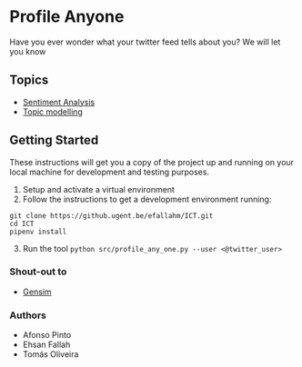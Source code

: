 # Profile Anyone
Have you ever wonder what your twitter feed tells about you? We will let you know

## Topics
- [Sentiment Analysis](https://en.wikipedia.org/wiki/Sentiment_analysis)
- [Topic modelling](https://en.wikipedia.org/wiki/Topic_model)

## Getting Started
These instructions will get you a copy of the project up and running on your local machine for development and testing purposes.

1. Setup and activate a virtual environment  
2. Follow the instructions to get a development environment running:
```$bash
git clone https://github.ugent.be/efallahm/ICT.git
cd ICT
pipenv install 
```
3. Run the tool
`
python src/profile_any_one.py --user <@twitter_user>
`

### Shout-out to
- [Gensim](https://github.com/RaRe-Technologies/gensim)

### Authors
- Afonso Pinto
- Ehsan Fallah
- Tomás Oliveira
